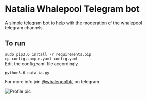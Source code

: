 # Natalia Whalepool Telegram bot 

A simple telegram bot to help with the moderation of the whalepool telegram channels

## To run
`sudo pip3.6 install -r requirements.pip`  
`cp config.sample.yaml config.yaml`  
Edit the config.yaml file accordingly

`python3.6 natalia.py`

For more info join [@whalepoolbtc](https://t.me/whalepoolbtc) on telegram   

![Profile pic](http://i.imgur.com/iIUSRDG.jpg)